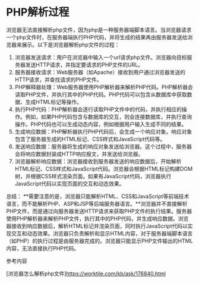 # PHP解析过程

浏览器无法直接解析php文件，因为php是一种服务器端脚本语言。当浏览器请求一个php文件时，在服务器端执行PHP代码，并将生成的结果再由服务器发送给浏览器来展示。以下是浏览器解析php文件的过程：

1. 浏览器发送请求：用户在浏览器中输入一个url请求php文件。浏览器向目标服务器发送HTTP请求，并指定要请求的PHP文件的URL。
2. 服务器接收请求：Web服务器（如Apache）接收到用户通过浏览器发送的HTTP请求，并查找请求的PHP文件。
3. PHP解释器处理：Web服务器使用PHP解析器来解析PHP代码。PHP解析器会读取PHP文件，并执行其中的PHP代码。PHP代码可以包含从数据库中获取数据、生成HTML标记等操作。
4. 执行PHP代码：PHP解析器会逐行读取PHP文件中的代码，并执行相应的操作。例如，如果PHP代码包含与数据库的交互，则会连接数据库，并执行查询操作。PHP代码也可以生成动态内容，例如根据用户输入生成不同的结果。
5. 生成响应数据：PHP解析器执行PHP代码后，会生成一个响应对象。响应对象包含了服务器生成的HTML标记、CSS样式和JavaScript代码等。
6. 发送响应数据：服务器将生成的响应对象发送给浏览器。这个过程中，服务器会将响应数据封装成HTTP响应报文，并发送给浏览器。
7. 浏览器解析响应数据：浏览器接收到服务器发送的响应数据后，开始解析HTML标记、CSS样式和JavaScript代码。浏览器会根据HTML标记构建DOM树，并根据CSS样式渲染页面。如果有JavaScript代码，浏览器执行JavaScript代码以实现页面的交互和动态效果。


总结：
**需要注意的是，浏览器只能解析HTML、CSS和JavaScript等前端技术语言，而不能解析PHP、ASP和JSP等后端服务器语言。**浏览器并不直接解析PHP文件，而是通过向服务器发送HTTP请求来获取PHP文件的执行结果。服务器使用PHP解析器来解析PHP文件，执行其中的PHP代码，并生成响应数据。浏览器接收到响应数据后，解析HTML标记并渲染页面，同时执行JavaScript代码以实现交互和动态效果。浏览器只负责解析和显示HTML内容，对于服务器端脚本语言（如PHP）的执行过程是由服务器完成的。浏览器只能显示PHP文件输出的HTML内容，无法直接执行PHP代码。



参考内容

[浏览器怎么解析php文件]https://worktile.com/kb/ask/176840.html
